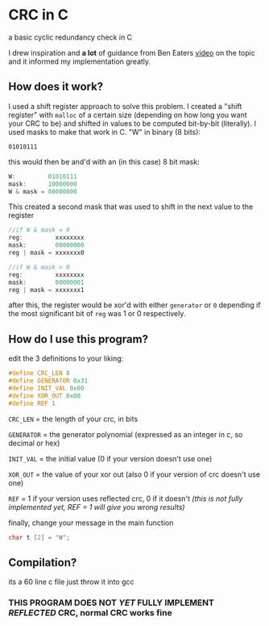﻿# CRC in C
a basic cyclic redundancy check in C

I drew inspiration and **a lot** of guidance from Ben Eaters [video](https://www.youtube.com/watch?v=izG7qT0EpBw) on the topic and it informed my implementation greatly.

## How does it work?
I used a shift register approach to solve this problem. I created a "shift register" with `malloc` of a certain size (depending on how long you want your CRC to be) and shifted in values to be computed bit-by-bit (literally). I used masks to make that work in C.
"W" in binary (8 bits):
```
01010111
```
this would then be and'd with an (in this case) 8 bit mask:
```js
W:         01010111
mask:      10000000
W & mask = 00000000
```
This created a second mask that was used to shift in the next value to the register
```js
//if W & mask = 0 
reg:         xxxxxxxx
mask:        00000000
reg | mask = xxxxxxx0

//if W & mask > 0 
reg:         xxxxxxxx
mask:        00000001
reg | mask = xxxxxxx1

```
after this, the register would be xor'd with either ``generator`` or ``0`` depending if the most significant bit of ``reg`` was 1 or 0 respectively.

## How do I use this program?
edit the 3 definitions to your liking:
```c
#define CRC_LEN 8
#define GENERATOR 0x31
#define INIT_VAL 0x00
#define XOR_OUT 0x00
#define REF 1
```
`CRC_LEN` = the length of your crc, in bits

`GENERATOR` = the generator polynomial (expressed as an integer in c, so decimal or hex)

`INIT_VAL` = the initial value (0 if your version doesn't use one)

`XOR_OUT` = the value of your xor out (also 0 if your version of crc doesn't use one)

`REF` = 1 if your version uses reflected crc, 0 if it doesn't *(this is not fully implemented yet, REF = 1 will give you wrong results)*

finally, change your message in the main function 
```c
char t [2] = "W";
```

## Compilation?
its a 60 line c file just throw it into gcc 


### THIS PROGRAM DOES NOT *YET* FULLY IMPLEMENT *REFLECTED* CRC, normal CRC works fine